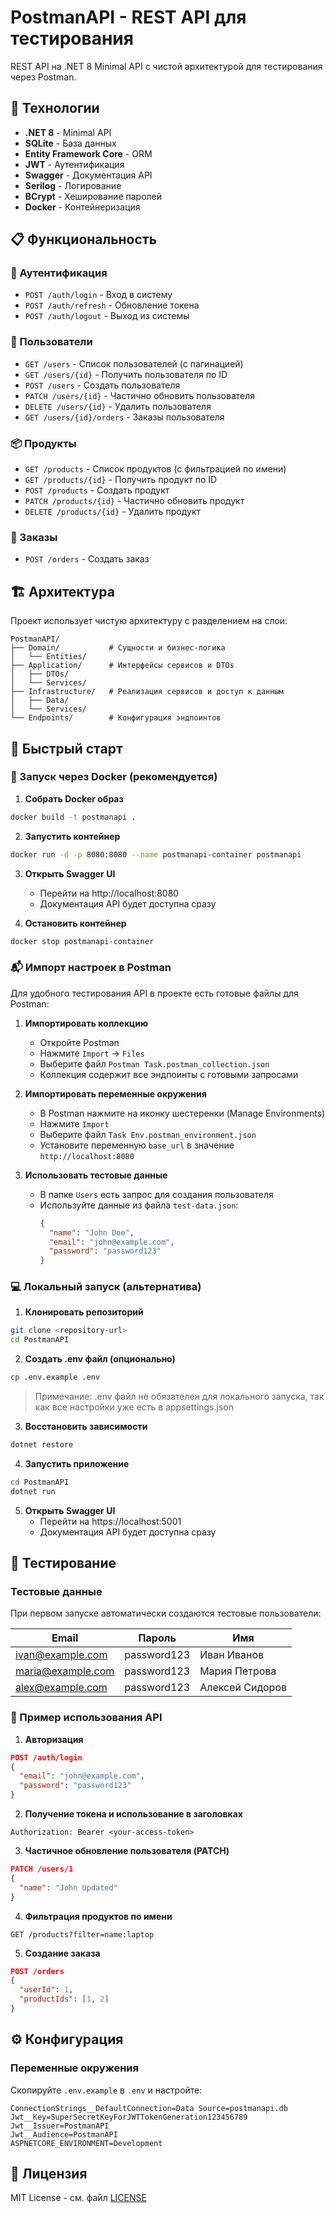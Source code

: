 # PostmanAPI - REST API для тестирования

REST API на .NET 8 Minimal API с чистой архитектурой для тестирования через Postman.

## 🚀 Технологии

- **.NET 8** - Minimal API
- **SQLite** - База данных
- **Entity Framework Core** - ORM
- **JWT** - Аутентификация
- **Swagger** - Документация API
- **Serilog** - Логирование
- **BCrypt** - Хеширование паролей
- **Docker** - Контейнеризация

## 📋 Функциональность

### 🔐 Аутентификация
- `POST /auth/login` - Вход в систему
- `POST /auth/refresh` - Обновление токена
- `POST /auth/logout` - Выход из системы

### 👤 Пользователи
- `GET /users` - Список пользователей (с пагинацией)
- `GET /users/{id}` - Получить пользователя по ID
- `POST /users` - Создать пользователя
- `PATCH /users/{id}` - Частично обновить пользователя
- `DELETE /users/{id}` - Удалить пользователя
- `GET /users/{id}/orders` - Заказы пользователя

### 📦 Продукты
- `GET /products` - Список продуктов (с фильтрацией по имени)
- `GET /products/{id}` - Получить продукт по ID
- `POST /products` - Создать продукт
- `PATCH /products/{id}` - Частично обновить продукт
- `DELETE /products/{id}` - Удалить продукт

### 🛒 Заказы
- `POST /orders` - Создать заказ

## 🏗️ Архитектура

Проект использует чистую архитектуру с разделением на слои:

```
PostmanAPI/
├── Domain/           # Сущности и бизнес-логика
│   └── Entities/
├── Application/      # Интерфейсы сервисов и DTOs
│   ├── DTOs/
│   └── Services/
├── Infrastructure/   # Реализация сервисов и доступ к данным
│   ├── Data/
│   └── Services/
└── Endpoints/        # Конфигурация эндпоинтов
```

## 🚀 Быстрый старт

### 🐳 Запуск через Docker (рекомендуется)

1. **Собрать Docker образ**
```bash
docker build -t postmanapi .
```

2. **Запустить контейнер**
```bash
docker run -d -p 8080:8080 --name postmanapi-container postmanapi
```

3. **Открыть Swagger UI**
   - Перейти на http://localhost:8080
   - Документация API будет доступна сразу

4. **Остановить контейнер**
```bash
docker stop postmanapi-container
```

### 📬 Импорт настроек в Postman

Для удобного тестирования API в проекте есть готовые файлы для Postman:

1. **Импортировать коллекцию**
   - Откройте Postman
   - Нажмите `Import` → `Files`
   - Выберите файл `Postman Task.postman_collection.json`
   - Коллекция содержит все эндпоинты с готовыми запросами

2. **Импортировать переменные окружения**
   - В Postman нажмите на иконку шестеренки (Manage Environments)
   - Нажмите `Import` 
   - Выберите файл `Task Env.postman_environment.json`
   - Установите переменную `base_url` в значение `http://localhost:8080`

3. **Использовать тестовые данные**
   - В папке `Users` есть запрос для создания пользователя
   - Используйте данные из файла `test-data.json`:
     ```json
     {
       "name": "John Doe",
       "email": "john@example.com", 
       "password": "password123"
     }
     ```

### 💻 Локальный запуск (альтернатива)

1. **Клонировать репозиторий**
```bash
git clone <repository-url>
cd PostmanAPI
```

2. **Создать .env файл (опционально)**
```bash
cp .env.example .env
```
> Примечание: .env файл не обязателен для локального запуска, так как все настройки уже есть в appsettings.json

3. **Восстановить зависимости**
```bash
dotnet restore
```

4. **Запустить приложение**
```bash
cd PostmanAPI
dotnet run
```

5. **Открыть Swagger UI**
   - Перейти на https://localhost:5001
   - Документация API будет доступна сразу

## 🧪 Тестирование

### Тестовые данные

При первом запуске автоматически создаются тестовые пользователи:

| Email | Пароль | Имя |
|-------|--------|-----|
| ivan@example.com | password123 | Иван Иванов |
| maria@example.com | password123 | Мария Петрова |
| alex@example.com | password123 | Алексей Сидоров |

### 🔄 Пример использования API

1. **Авторизация**
```json
POST /auth/login
{
  "email": "john@example.com",
  "password": "password123"
}
```

2. **Получение токена и использование в заголовках**
```
Authorization: Bearer <your-access-token>
```

3. **Частичное обновление пользователя (PATCH)**
```json
PATCH /users/1
{
  "name": "John Updated"
}
```

4. **Фильтрация продуктов по имени**
```
GET /products?filter=name:laptop
```

5. **Создание заказа**
```json
POST /orders
{
  "userId": 1,
  "productIds": [1, 2]
}
```

## ⚙️ Конфигурация

### Переменные окружения

Скопируйте `.env.example` в `.env` и настройте:

```env
ConnectionStrings__DefaultConnection=Data Source=postmanapi.db
Jwt__Key=SuperSecretKeyForJWTTokenGeneration123456789
Jwt__Issuer=PostmanAPI
Jwt__Audience=PostmanAPI
ASPNETCORE_ENVIRONMENT=Development
```


## 📄 Лицензия

MIT License - см. файл [LICENSE](LICENSE)

